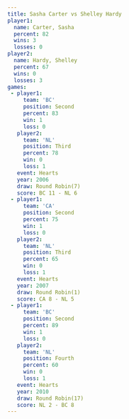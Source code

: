 ```yaml
---
title: Sasha Carter vs Shelley Hardy
player1:              
  name: Carter, Sasha 
  percent: 82         
  wins: 3             
  losses: 0           
player2:              
  name: Hardy, Shelley
  percent: 67         
  wins: 0             
  losses: 3           
games:
 - player1:          
     team: 'BC'      
     position: Second
     percent: 83     
     win: 1          
     loss: 0         
   player2:         
     team: 'NL'     
     position: Third
     percent: 78    
     win: 0         
     loss: 1        
   event: Hearts       
   year: 2006          
   draw: Round Robin(7)
   score: BC 11 - NL 6 
 - player1:          
     team: 'CA'      
     position: Second
     percent: 75     
     win: 1          
     loss: 0         
   player2:         
     team: 'NL'     
     position: Third
     percent: 65    
     win: 0         
     loss: 1        
   event: Hearts       
   year: 2007          
   draw: Round Robin(1)
   score: CA 8 - NL 5  
 - player1:          
     team: 'BC'      
     position: Second
     percent: 89     
     win: 1          
     loss: 0         
   player2:          
     team: 'NL'      
     position: Fourth
     percent: 60     
     win: 0          
     loss: 1         
   event: Hearts        
   year: 2010           
   draw: Round Robin(17)
   score: NL 2 - BC 8   
---
```

